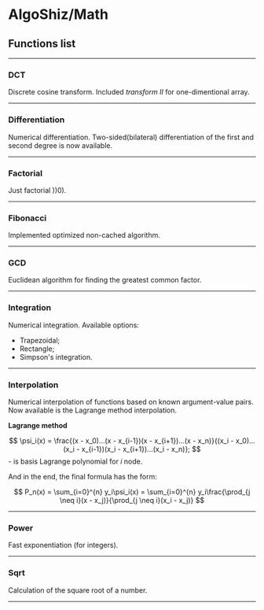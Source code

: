 # AlgoShiz/Math

## Functions list

---

### DCT

Discrete cosine transform. Included *transform II* for one-dimentional array.

---

### Differentiation

Numerical differentiation. Two-sided(bilateral) differentiation of the first and second degree is now available.

---

### Factorial

Just factorial ))0).

---

### Fibonacci

Implemented optimized non-cached algorithm.

---

### GCD

Euclidean algorithm for finding the greatest common factor.

---

### Integration

Numerical integration. Available options: 

* Trapezoidal;
* Rectangle;
* Simpson's integration.

---

### Interpolation

Numerical interpolation of functions based on known argument-value pairs. Now available is the Lagrange method interpolation.

**Lagrange method**

$$ 
\psi_i(x) = \frac{(x - x_0)...(x - x_{i-1})(x - x_{i+1})...(x - x_n)}{(x_i - x_0)...(x_i - x_{i-1})(x_i - x_{i+1})...(x_i - x_n)};
$$
\- is basis Lagrange polynomial for *i* node.

And in the end, the final formula has the form:

$$
P_n(x) = \sum_{i=0}^{n} y_i\psi_i(x) = \sum_{i=0}^{n} y_i\frac{\prod_{j \neq i}(x - x_j)}{\prod_{j \neq i}(x_i - x_j)}
$$

---

### Power

Fast exponentiation (for integers).

---

### Sqrt

Calculation of the square root of a number.

---

